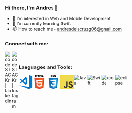 ### Hi there, I'm Andres 👋

- 👀 I’m interested in Web and Mobile Development
- 🌱 I’m currently learning Swift
- 📫 How to reach me - andresdelacruzg06@gmail.com 

### Connect with me:

[<img align="left" alt="codeSTACKr | LinkedIn" width="22px" src="https://cdn.jsdelivr.net/npm/simple-icons@v3/icons/linkedin.svg" />][linkedin]
[<img align="left" alt="codeSTACKr | Instagram" width="22px" src="https://cdn.jsdelivr.net/npm/simple-icons@v3/icons/instagram.svg" />][instagram]
</br>

### Languages and Tools:

<img align="left" alt="Visual Studio Code" width="45px" src="https://raw.githubusercontent.com/github/explore/80688e429a7d4ef2fca1e82350fe8e3517d3494d/topics/visual-studio-code/visual-studio-code.png" />
<img align="left" alt="HTML5" width="45px" src="https://raw.githubusercontent.com/github/explore/80688e429a7d4ef2fca1e82350fe8e3517d3494d/topics/html/html.png" />
<img align="left" alt="CSS3" width="45px" src="https://raw.githubusercontent.com/github/explore/80688e429a7d4ef2fca1e82350fe8e3517d3494d/topics/css/css.png" />
<img align="left" alt="JavaScript" width="45px" src="https://raw.githubusercontent.com/github/explore/80688e429a7d4ef2fca1e82350fe8e3517d3494d/topics/javascript/javascript.png" />
<img align="left" alt="Java" width="45px" src="https://img.icons8.com/color/48/000000/java-coffee-cup-logo--v1.png"/>
<img align="left" alt="Swift" width="45px" src="https://img.icons8.com/color/48/000000/swift.png"/>
<img align="left" alt="xcode" width="45px" src="https://img.icons8.com/color/48/000000/xcode.png"/>
<img align="left" alt="eclipse" width="45px" src="https://img.icons8.com/officel/40/000000/java-eclipse.png"/>


[instagram]: https://www.instagram.com/andres.dc06/
[linkedin]: https://www.linkedin.com/in/andresdelacruz06/



<!---
AndresDelaCruzG/AndresDelaCruzG is a ✨ special ✨ repository because its `README.md` (this file) appears on your GitHub profile.
You can click the Preview link to take a look at your changes.
--->
